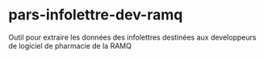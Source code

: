 # pars-infolettre-dev-ramq
Outil pour extraire les données des infolettres destinées aux developpeurs de logiciel de pharmacie de la RAMQ
